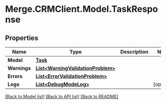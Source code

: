 # Merge.CRMClient.Model.TaskResponse

## Properties

Name | Type | Description | Notes
------------ | ------------- | ------------- | -------------
**Model** | [**Task**](Task.md) |  | 
**Warnings** | [**List&lt;WarningValidationProblem&gt;**](WarningValidationProblem.md) |  | 
**Errors** | [**List&lt;ErrorValidationProblem&gt;**](ErrorValidationProblem.md) |  | 
**Logs** | [**List&lt;DebugModeLog&gt;**](DebugModeLog.md) |  | [optional] 

[[Back to Model list]](../README.md#documentation-for-models) [[Back to API list]](../README.md#documentation-for-api-endpoints) [[Back to README]](../README.md)

